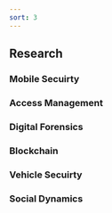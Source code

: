 ```yaml
---
sort: 3
---
```


## Research

### Mobile Secuirty

### Access Management

### Digital Forensics

### Blockchain

### Vehicle Secuirty

### Social Dynamics
